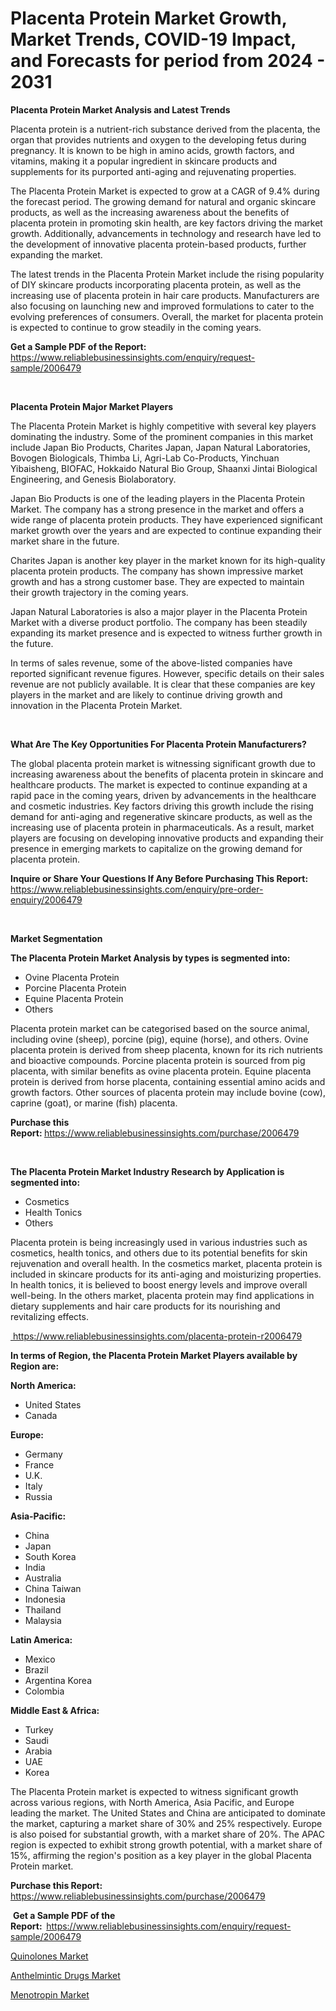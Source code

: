 <p><h1>Placenta Protein Market Growth, Market Trends, COVID-19 Impact, and Forecasts for period from 2024 - 2031</h1></p><p><strong>Placenta Protein Market Analysis and Latest Trends</strong></p>
<p><p>Placenta protein is a nutrient-rich substance derived from the placenta, the organ that provides nutrients and oxygen to the developing fetus during pregnancy. It is known to be high in amino acids, growth factors, and vitamins, making it a popular ingredient in skincare products and supplements for its purported anti-aging and rejuvenating properties.</p><p>The Placenta Protein Market is expected to grow at a CAGR of 9.4% during the forecast period. The growing demand for natural and organic skincare products, as well as the increasing awareness about the benefits of placenta protein in promoting skin health, are key factors driving the market growth. Additionally, advancements in technology and research have led to the development of innovative placenta protein-based products, further expanding the market.</p><p>The latest trends in the Placenta Protein Market include the rising popularity of DIY skincare products incorporating placenta protein, as well as the increasing use of placenta protein in hair care products. Manufacturers are also focusing on launching new and improved formulations to cater to the evolving preferences of consumers. Overall, the market for placenta protein is expected to continue to grow steadily in the coming years.</p></p>
<p><strong>Get a Sample PDF of the Report:&nbsp;</strong> <a href="https://www.reliablebusinessinsights.com/enquiry/request-sample/2006479">https://www.reliablebusinessinsights.com/enquiry/request-sample/2006479</a></p>
<p>&nbsp;</p>
<p><strong>Placenta Protein Major Market Players</strong></p>
<p><p>The Placenta Protein Market is highly competitive with several key players dominating the industry. Some of the prominent companies in this market include Japan Bio Products, Charites Japan, Japan Natural Laboratories, Bovogen Biologicals, Thimba Li, Agri-Lab Co-Products, Yinchuan Yibaisheng, BIOFAC, Hokkaido Natural Bio Group, Shaanxi Jintai Biological Engineering, and Genesis Biolaboratory.</p><p>Japan Bio Products is one of the leading players in the Placenta Protein Market. The company has a strong presence in the market and offers a wide range of placenta protein products. They have experienced significant market growth over the years and are expected to continue expanding their market share in the future.</p><p>Charites Japan is another key player in the market known for its high-quality placenta protein products. The company has shown impressive market growth and has a strong customer base. They are expected to maintain their growth trajectory in the coming years.</p><p>Japan Natural Laboratories is also a major player in the Placenta Protein Market with a diverse product portfolio. The company has been steadily expanding its market presence and is expected to witness further growth in the future.</p><p>In terms of sales revenue, some of the above-listed companies have reported significant revenue figures. However, specific details on their sales revenue are not publicly available. It is clear that these companies are key players in the market and are likely to continue driving growth and innovation in the Placenta Protein Market.</p></p>
<p>&nbsp;</p>
<p><strong>What Are The Key Opportunities For Placenta Protein Manufacturers?</strong></p>
<p><p>The global placenta protein market is witnessing significant growth due to increasing awareness about the benefits of placenta protein in skincare and healthcare products. The market is expected to continue expanding at a rapid pace in the coming years, driven by advancements in the healthcare and cosmetic industries. Key factors driving this growth include the rising demand for anti-aging and regenerative skincare products, as well as the increasing use of placenta protein in pharmaceuticals. As a result, market players are focusing on developing innovative products and expanding their presence in emerging markets to capitalize on the growing demand for placenta protein.</p></p>
<p><strong>Inquire or Share Your Questions If Any Before Purchasing This Report:</strong> <a href="https://www.reliablebusinessinsights.com/enquiry/pre-order-enquiry/2006479">https://www.reliablebusinessinsights.com/enquiry/pre-order-enquiry/2006479</a></p>
<p>&nbsp;</p>
<p><strong>Market Segmentation</strong></p>
<p><strong>The Placenta Protein Market Analysis by types is segmented into:</strong></p>
<p><ul><li>Ovine Placenta Protein</li><li>Porcine Placenta Protein</li><li>Equine Placenta Protein</li><li>Others</li></ul></p>
<p><p>Placenta protein market can be categorised based on the source animal, including ovine (sheep), porcine (pig), equine (horse), and others. Ovine placenta protein is derived from sheep placenta, known for its rich nutrients and bioactive compounds. Porcine placenta protein is sourced from pig placenta, with similar benefits as ovine placenta protein. Equine placenta protein is derived from horse placenta, containing essential amino acids and growth factors. Other sources of placenta protein may include bovine (cow), caprine (goat), or marine (fish) placenta.</p></p>
<p><strong>Purchase this Report:&nbsp;</strong><a href="https://www.reliablebusinessinsights.com/purchase/2006479">https://www.reliablebusinessinsights.com/purchase/2006479</a></p>
<p>&nbsp;</p>
<p><strong>The Placenta Protein Market Industry Research by Application is segmented into:</strong></p>
<p><ul><li>Cosmetics</li><li>Health Tonics</li><li>Others</li></ul></p>
<p><p>Placenta protein is being increasingly used in various industries such as cosmetics, health tonics, and others due to its potential benefits for skin rejuvenation and overall health. In the cosmetics market, placenta protein is included in skincare products for its anti-aging and moisturizing properties. In health tonics, it is believed to boost energy levels and improve overall well-being. In the others market, placenta protein may find applications in dietary supplements and hair care products for its nourishing and revitalizing effects.</p></p>
<p><a href="https://www.reliablebusinessinsights.com/placenta-protein-r2006479">&nbsp;https://www.reliablebusinessinsights.com/placenta-protein-r2006479</a></p>
<p><strong>In terms of Region, the Placenta Protein Market Players available by Region are:</strong></p>
<p>
    <p> <strong> North America: </strong>
        <ul>
            <li>United States</li>
            <li>Canada</li>
        </ul>
        </p> 
    <p> <strong> Europe: </strong>
        <ul>
            <li>Germany</li>
            <li>France</li>
            <li>U.K.</li>
            <li>Italy</li>
            <li>Russia</li>
        </ul>
        </p> 
    <p> <strong> Asia-Pacific: </strong>
        <ul>
            <li>China</li>
            <li>Japan</li>
            <li>South Korea</li>
            <li>India</li>
            <li>Australia</li>
            <li>China Taiwan</li>
            <li>Indonesia</li>
            <li>Thailand</li>
            <li>Malaysia</li>
        </ul>
        </p> 
    <p> <strong> Latin America: </strong>
        <ul>
            <li>Mexico</li>
            <li>Brazil</li>
            <li>Argentina Korea</li>
            <li>Colombia</li>
        </ul>
        </p> 
    <p> <strong> Middle East & Africa: </strong>
        <ul>
            <li>Turkey</li>
            <li>Saudi</li>
            <li>Arabia</li>
            <li>UAE</li>
            <li>Korea</li>
        </ul>
    </p>
    </p>
<p><p>The Placenta Protein market is expected to witness significant growth across various regions, with North America, Asia Pacific, and Europe leading the market. The United States and China are anticipated to dominate the market, capturing a market share of 30% and 25% respectively. Europe is also poised for substantial growth, with a market share of 20%. The APAC region is expected to exhibit strong growth potential, with a market share of 15%, affirming the region's position as a key player in the global Placenta Protein market.</p></p>
<p><strong>Purchase this Report: </strong><a href="https://www.reliablebusinessinsights.com/purchase/2006479">https://www.reliablebusinessinsights.com/purchase/2006479</a></p>
<p>&nbsp;<strong>Get a Sample PDF of the Report:&nbsp;&nbsp;</strong><a href="https://www.reliablebusinessinsights.com/enquiry/request-sample/2006479">https://www.reliablebusinessinsights.com/enquiry/request-sample/2006479</a></p>
<p><strong></strong></p>
<p><p><a href="https://github.com/markusgodoy/Market-Research-Report-List-4/blob/main/quinolones-market.md">Quinolones Market</a></p><p><a href="https://github.com/luckyshygirl/Market-Research-Report-List-6/blob/main/anthelmintic-drugs-market.md">Anthelmintic Drugs Market</a></p><p><a href="https://github.com/arionmp/Market-Research-Report-List-4/blob/main/menotropin-market.md">Menotropin Market</a></p></p>